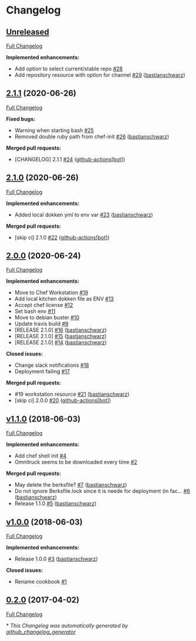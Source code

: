 # Changelog

## [Unreleased](https://github.com/codenamephp/chef.cookbook.chef/tree/HEAD)

[Full Changelog](https://github.com/codenamephp/chef.cookbook.chef/compare/2.1.1...HEAD)

**Implemented enhancements:**

- Add option to select current/stable repo [\#28](https://github.com/codenamephp/chef.cookbook.chef/issues/28)
- Add repository resource with option for channel [\#29](https://github.com/codenamephp/chef.cookbook.chef/pull/29) ([bastianschwarz](https://github.com/bastianschwarz))

## [2.1.1](https://github.com/codenamephp/chef.cookbook.chef/tree/2.1.1) (2020-06-26)

[Full Changelog](https://github.com/codenamephp/chef.cookbook.chef/compare/2.1.0...2.1.1)

**Fixed bugs:**

- Warning when starting bash [\#25](https://github.com/codenamephp/chef.cookbook.chef/issues/25)
- Removed double ruby path from chef-init [\#26](https://github.com/codenamephp/chef.cookbook.chef/pull/26) ([bastianschwarz](https://github.com/bastianschwarz))

**Merged pull requests:**

- \[CHANGELOG\] 2.1.1 [\#24](https://github.com/codenamephp/chef.cookbook.chef/pull/24) ([github-actions[bot]](https://github.com/apps/github-actions))

## [2.1.0](https://github.com/codenamephp/chef.cookbook.chef/tree/2.1.0) (2020-06-26)

[Full Changelog](https://github.com/codenamephp/chef.cookbook.chef/compare/2.0.0...2.1.0)

**Implemented enhancements:**

- Added local dokken yml to env var [\#23](https://github.com/codenamephp/chef.cookbook.chef/pull/23) ([bastianschwarz](https://github.com/bastianschwarz))

**Merged pull requests:**

- \[skip ci\] 2.1.0 [\#22](https://github.com/codenamephp/chef.cookbook.chef/pull/22) ([github-actions[bot]](https://github.com/apps/github-actions))

## [2.0.0](https://github.com/codenamephp/chef.cookbook.chef/tree/2.0.0) (2020-06-24)

[Full Changelog](https://github.com/codenamephp/chef.cookbook.chef/compare/v1.1.0...2.0.0)

**Implemented enhancements:**

- Move to Chef Workstation [\#19](https://github.com/codenamephp/chef.cookbook.chef/issues/19)
- Add local kitchen dokken file as ENV [\#13](https://github.com/codenamephp/chef.cookbook.chef/issues/13)
- Accept chef license [\#12](https://github.com/codenamephp/chef.cookbook.chef/issues/12)
- Set bash env [\#11](https://github.com/codenamephp/chef.cookbook.chef/issues/11)
- Move to debian buster [\#10](https://github.com/codenamephp/chef.cookbook.chef/issues/10)
- Update travis build [\#9](https://github.com/codenamephp/chef.cookbook.chef/issues/9)
- \[RELEASE 2.1.0\] [\#16](https://github.com/codenamephp/chef.cookbook.chef/pull/16) ([bastianschwarz](https://github.com/bastianschwarz))
- \[RELEASE 2.1.0\] [\#15](https://github.com/codenamephp/chef.cookbook.chef/pull/15) ([bastianschwarz](https://github.com/bastianschwarz))
- \[RELEASE 2.1.0\] [\#14](https://github.com/codenamephp/chef.cookbook.chef/pull/14) ([bastianschwarz](https://github.com/bastianschwarz))

**Closed issues:**

- Change slack notifications [\#18](https://github.com/codenamephp/chef.cookbook.chef/issues/18)
- Deployment failing [\#17](https://github.com/codenamephp/chef.cookbook.chef/issues/17)

**Merged pull requests:**

- \#19 workstation resource [\#21](https://github.com/codenamephp/chef.cookbook.chef/pull/21) ([bastianschwarz](https://github.com/bastianschwarz))
- \[skip ci\] 2.0.0 [\#20](https://github.com/codenamephp/chef.cookbook.chef/pull/20) ([github-actions[bot]](https://github.com/apps/github-actions))

## [v1.1.0](https://github.com/codenamephp/chef.cookbook.chef/tree/v1.1.0) (2018-06-03)

[Full Changelog](https://github.com/codenamephp/chef.cookbook.chef/compare/v1.0.0...v1.1.0)

**Implemented enhancements:**

- Add chef shell init [\#4](https://github.com/codenamephp/chef.cookbook.chef/issues/4)
- Omnitruck seems to be downloaded every time [\#2](https://github.com/codenamephp/chef.cookbook.chef/issues/2)

**Merged pull requests:**

- May delete the berksfile? [\#7](https://github.com/codenamephp/chef.cookbook.chef/pull/7) ([bastianschwarz](https://github.com/bastianschwarz))
- Do not ignore Berksfile.lock since it is neede for deployment \(in fac… [\#6](https://github.com/codenamephp/chef.cookbook.chef/pull/6) ([bastianschwarz](https://github.com/bastianschwarz))
- Release 1.1.0 [\#5](https://github.com/codenamephp/chef.cookbook.chef/pull/5) ([bastianschwarz](https://github.com/bastianschwarz))

## [v1.0.0](https://github.com/codenamephp/chef.cookbook.chef/tree/v1.0.0) (2018-06-03)

[Full Changelog](https://github.com/codenamephp/chef.cookbook.chef/compare/0.2.0...v1.0.0)

**Implemented enhancements:**

- Release 1.0.0 [\#3](https://github.com/codenamephp/chef.cookbook.chef/pull/3) ([bastianschwarz](https://github.com/bastianschwarz))

**Closed issues:**

- Rename cookbook [\#1](https://github.com/codenamephp/chef.cookbook.chef/issues/1)

## [0.2.0](https://github.com/codenamephp/chef.cookbook.chef/tree/0.2.0) (2017-04-02)

[Full Changelog](https://github.com/codenamephp/chef.cookbook.chef/compare/ed26bc80681dad377dd45483e3efa1bcc6ef46d6...0.2.0)



\* *This Changelog was automatically generated by [github_changelog_generator](https://github.com/github-changelog-generator/github-changelog-generator)*
